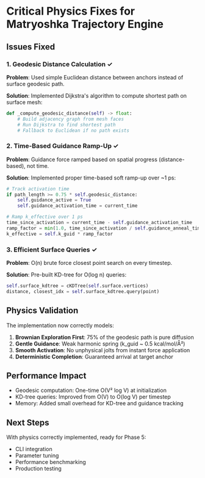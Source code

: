 # Critical Physics Fixes for Matryoshka Trajectory Engine

## Issues Fixed

### 1. Geodesic Distance Calculation ✓
**Problem**: Used simple Euclidean distance between anchors instead of surface geodesic path.

**Solution**: Implemented Dijkstra's algorithm to compute shortest path on surface mesh:
```python
def _compute_geodesic_distance(self) -> float:
    # Build adjacency graph from mesh faces
    # Run Dijkstra to find shortest path
    # Fallback to Euclidean if no path exists
```

### 2. Time-Based Guidance Ramp-Up ✓
**Problem**: Guidance force ramped based on spatial progress (distance-based), not time.

**Solution**: Implemented proper time-based soft ramp-up over ~1 ps:
```python
# Track activation time
if path_length >= 0.75 * self.geodesic_distance:
    self.guidance_active = True
    self.guidance_activation_time = current_time

# Ramp k_effective over 1 ps
time_since_activation = current_time - self.guidance_activation_time
ramp_factor = min(1.0, time_since_activation / self.guidance_anneal_time)
k_effective = self.k_guid * ramp_factor
```

### 3. Efficient Surface Queries ✓
**Problem**: O(n) brute force closest point search on every timestep.

**Solution**: Pre-built KD-tree for O(log n) queries:
```python
self.surface_kdtree = cKDTree(self.surface.vertices)
distance, closest_idx = self.surface_kdtree.query(point)
```

## Physics Validation

The implementation now correctly models:

1. **Brownian Exploration First**: 75% of the geodesic path is pure diffusion
2. **Gentle Guidance**: Weak harmonic spring (k_guid ~ 0.5 kcal/mol/Å²)
3. **Smooth Activation**: No unphysical jolts from instant force application
4. **Deterministic Completion**: Guaranteed arrival at target anchor

## Performance Impact

- Geodesic computation: One-time O(V² log V) at initialization
- KD-tree queries: Improved from O(V) to O(log V) per timestep
- Memory: Added small overhead for KD-tree and guidance tracking

## Next Steps

With physics correctly implemented, ready for Phase 5:
- CLI integration
- Parameter tuning
- Performance benchmarking
- Production testing